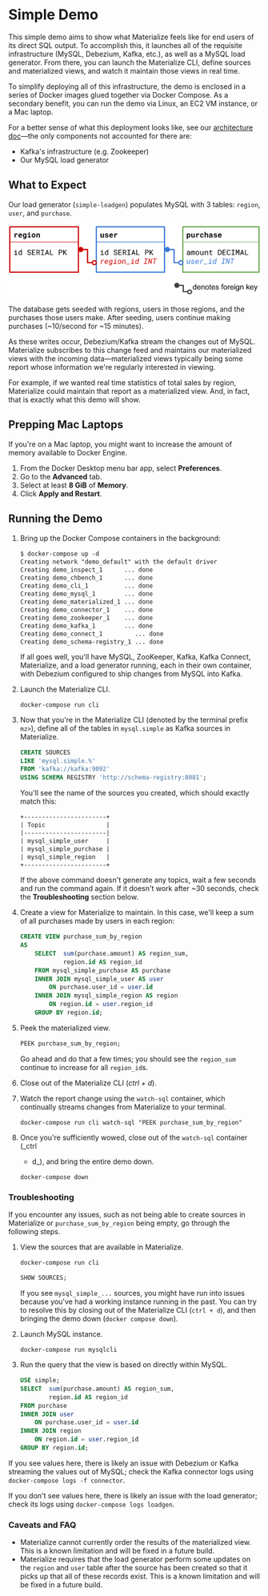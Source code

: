 # Simple Demo

This simple demo aims to show what Materialize feels like for end users of its
direct SQL output. To accomplish this, it launches all of the requisite
infrastructure (MySQL, Debezium, Kafka, etc.), as well as a MySQL load
generator. From there, you can launch the Materialize CLI, define sources and
materialized views, and watch it maintain those views in real time.

To simplify deploying all of this infrastructure, the demo is enclosed in a
series of Docker images glued together via Docker Compose. As a secondary
benefit, you can run the demo via Linux, an EC2 VM instance, or a Mac laptop.

For a better sense of what this deployment looks like, see our [architecture
doc](../../doc/architecture.md)––the only components not accounted for there
are:

- Kafka's infrastructure (e.g. Zookeeper)
- Our MySQL load generator

## What to Expect

Our load generator (`simple-loadgen`) populates MySQL with 3 tables: `region`,
`user`, and `purchase`.

![simple demo schema](../../doc/img/simple_demo_schema.png)

The database gets seeded with regions, users in those regions, and the purchases
those users make. After seeding, users continue making purchases (~10/second for
~15 minutes).

As these writes occur, Debezium/Kafka stream the changes out of MySQL.
Materialize subscribes to this change feed and maintains our materialized views
with the incoming data––materialized views typically being some report whose
information we're regularly interested in viewing. 

For example, if we wanted real time statistics of total sales by region,
Materialize could maintain that report as a materialized view. And, in fact,
that is exactly what this demo will show.

## Prepping Mac Laptops

If you're on a Mac laptop, you might want to increase the amount of memory
available to Docker Engine.

1. From the Docker Desktop menu bar app, select **Preferences**.
1. Go to the **Advanced** tab.
1. Select at least **8 GiB** of **Memory**.
1. Click **Apply and Restart**.

## Running the Demo

1. Bring up the Docker Compose containers in the background:

    ```shell session
    $ docker-compose up -d
    Creating network "demo_default" with the default driver
    Creating demo_inspect_1      ... done
    Creating demo_chbench_1      ... done
    Creating demo_cli_1          ... done
    Creating demo_mysql_1        ... done
    Creating demo_materialized_1 ... done
    Creating demo_connector_1    ... done
    Creating demo_zookeeper_1    ... done
    Creating demo_kafka_1        ... done
    Creating demo_connect_1         ... done
    Creating demo_schema-registry_1 ... done
    ```

    If all goes well, you'll have MySQL, ZooKeeper, Kafka, Kafka Connect,
    Materialize, and a load generator running, each in their own container, with
    Debezium configured to ship changes from MySQL into Kafka.

1. Launch the Materialize CLI.

    ```shell session
    docker-compose run cli
    ```

1. Now that you're in the Materialize CLI (denoted by the terminal prefix
   `mz>`), define all of the tables in `mysql.simple` as Kafka sources in
   Materialize.

    ```sql
    CREATE SOURCES 
    LIKE 'mysql.simple.%' 
    FROM 'kafka://kafka:9092' 
    USING SCHEMA REGISTRY 'http://schema-registry:8081';
    ```

    You'll see the name of the sources you created, which should exactly match
    this:

    ```
    +-----------------------+
    | Topic                 |
    |-----------------------|
    | mysql_simple_user     |
    | mysql_simple_purchase |
    | mysql_simple_region   |
    +-----------------------+
    ```

    If the above command doesn't generate any topics, wait a few seconds and run
    the command again. If it doesn't work after ~30 seconds, check the
    **Troubleshooting** section below.

1. Create a view for Materialize to maintain. In this case, we'll keep a sum of
   all purchases made by users in each region:

    ```sql
    CREATE VIEW purchase_sum_by_region
    AS
        SELECT  sum(purchase.amount) AS region_sum, 
                region.id AS region_id
        FROM mysql_simple_purchase AS purchase
        INNER JOIN mysql_simple_user AS user
            ON purchase.user_id = user.id
        INNER JOIN mysql_simple_region AS region
            ON region.id = user.region_id
        GROUP BY region.id;
    ```

1. Peek the materialized view.

    ```sql
    PEEK purchase_sum_by_region;
    ```

    Go ahead and do that a few times; you should see the `region_sum` continue
    to increase for all `region_id`s.

1. Close out of the Materialize CLI (_ctrl + d_).

1. Watch the report change using the `watch-sql` container, which continually
   streams changes from Materialize to your terminal.

    ```shell
    docker-compose run cli watch-sql "PEEK purchase_sum_by_region"
    ```

1. Once you're sufficiently wowed, close out of the `watch-sql` container (_ctrl
   + d_), and bring the entire demo down.

    ```shell
    docker-compose down
    ```

### Troubleshooting

If you encounter any issues, such as not being able to create sources in
Materialize or `purchase_sum_by_region` being empty, go through the following
steps.

1. View the sources that are available in Materialize.

    ```shell
    docker-compose run cli
    ```
    ```sql
    SHOW SOURCES;
    ```

    If you see `mysql_simple_...` sources, you might have run into issues
    because you've had a working instance running in the past. You can try to
    resolve this by closing out of the Materialize CLI (`ctrl + d`), and then
    bringing the demo down (`docker compose down`).

1. Launch MySQL instance.

    ```shell
    docker-compose run mysqlcli
    ```

1. Run the query that the view is based on directly within MySQL.

    ```sql
    USE simple;
    SELECT  sum(purchase.amount) AS region_sum, 
            region.id AS region_id
    FROM purchase
    INNER JOIN user
        ON purchase.user_id = user.id
    INNER JOIN region
        ON region.id = user.region_id
    GROUP BY region.id;
    ```

If you see values here, there is likely an issue with Debezium or Kafka
streaming the values out of MySQL; check the Kafka connector logs using
`docker-compose logs -f connector`.

If you don't see values here, there is likely an issue with the load generator;
check its logs using `docker-compose logs loadgen`.

### Caveats and FAQ

- Materialize cannot currently order the results of the materialized view. This
  is a known limitation and will be fixed in a future build.
- Materialize requires that the load generator perform some updates on the
  `region` and `user` table after the source has been created so that it picks
  up that all of these records exist. This is a known limitation and will be
  fixed in a future build.
